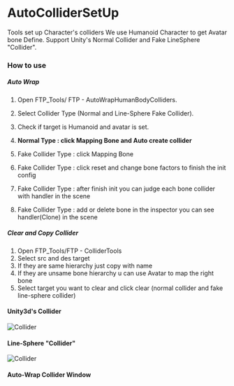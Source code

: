 # AutoColliderSetUp
Tools set up Character's colliders We use Humanoid Character to get Avatar bone Define. Support Unity's Normal Collider and Fake LineSphere "Collider".

### How to use

##### Auto Wrap
1. Open FTP_Tools/ FTP - AutoWrapHumanBodyColliders.
2. Select Collider Type (Normal and Line-Sphere Fake Collider).
3. Check if target is Humanoid and avatar is set.
4. **Normal Type : click Mapping Bone and Auto create collider**


5. Fake Collider Type : click Mapping Bone
6. Fake Collider Type : click reset and change bone factors to finish the init config
7. Fake Collider Type : after finish init you can judge each bone collider with handler in the scene
8. Fake Collider Type : add or delete bone in the inspector you can see handler(Clone) in the scene

##### Clear and Copy Collider
1. Open FTP_Tools/FTP - ColliderTools
2. Select src and des target
3. If they are same hierarchy just copy with name
4. If they are unsame bone hierarchy u can use Avatar to map the right bone
5. Select target you want to clear and click clear (normal collider and fake line-sphere collider)

#### Unity3d's Collider
![Collider](https://github.com/frideal/AutoColliderSetUp/blob/master/Files/UnityCollider.png)
#### Line-Sphere "Collider"
![Collider](https://github.com/frideal/AutoColliderSetUp/blob/master/Files/LineSphereCollider.png)
#### Auto-Wrap Collider Window